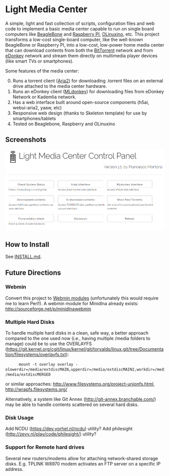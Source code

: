 # Light Media Center #

A simple, light and fast collection of scripts, configuration files and web code to implement a basic media center capable to run on single board computers like  <a href="http://beagleboard.org/bone">BeagleBone</a> and <a href="https://www.raspberrypi.org/">Raspberry PI</a>, <a href="https://www.olimex.com/Products/OLinuXino/A20/A20-OLinuXIno-LIME2/">OLinuxino</a>, etc. 
This project transforms a low-cost single-board computer, like the well-known BeagleBone or Raspberry PI, into a low-cost, low-power home media center that can download contents from both the <a href="https://en.wikipedia.org/wiki/BitTorrent">BitTorrent</a> network and from <a href="https://en.wikipedia.org/wiki/EDonkey_network">eDonkey</a> network and stream them directly on multimedia player devices (like smart TVs or smartphones).
 
Some features of the media center: 

0. Runs a torrent client (<a href="https://aria2.github.io/">Aria2</a>) for downloading .torrent files on an external drive attached to the media center hardware.
0. Runs an eDonkey client (<a href="http://mldonkey.sourceforge.net/">MLdonkey</a>) for downloading files from eDonkey Network or Kademlia network.
0. Has a web interface built around open-source components (h5ai, webui-aria2, yaaw, etc)
0. Responsive web design (thanks to Skeleton template) for use by smartphones/tablets
0. Tested on Beaglebone, Raspberry and OLinuxino

## Screenshots ##

<img src="docs/screenshot1.png" />


## How to Install ##

See  <a href="docs/INSTALL.md">INSTALL.md</a>.

## Future Directions ##

### Webmin ### 
Convert this project to <a href="http://doxfer.webmin.com/Webmin/Module_Development">Webmin modules</a> (unfortunately
this would require me to learn Perl!). A webmin module for Minidlna already exists: http://sourceforge.net/p/minidlnawebmin

### Multiple Hard Disks ###
To handle multiple hard disks in a clean, safe way, a better approach compared to the one used now (i.e., having multiple /media folders to manage) could be to
use the OVERLAYFS (https://git.kernel.org/cgit/linux/kernel/git/torvalds/linux.git/tree/Documentation/filesystems/overlayfs.txt):

```
      mount -t overlay overlay -olowerdir=/media/extdiscMAIN,upperdir=/media/extdiscMAIN2,workdir=/media/extdiscMAIN2/work /media/extdiscMERGED
```
or similar approaches:  http://www.filesystems.org/project-unionfs.html,  http://wrapfs.filesystems.org/

Alternatively, a system like Git Annex (http://git-annex.branchable.com/) may be able to handle contents scattered on several hard disks.

### Disk Usage ###
Add NCDU (https://dev.yorhel.nl/ncdu) utility?
Add philesight (http://zevv.nl/play/code/philesight/) utility?

### Support for Remote hard drives ###
Several new routers/modems allow for attaching network-shared storage disks.
E.g. TPLINK W8970 modem activates an FTP server on a specific IP address.

